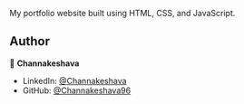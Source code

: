 

My portfolio website built using HTML, CSS, and JavaScript.






## Author

👤 **Channakeshava**

* LinkedIn: [@Channakeshava](https://www.linkedin.com/in/channakeshaval06)
* GitHub: [@Channakeshava96](https://github.com/Channakeshava96)
